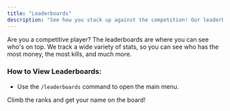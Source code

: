 ```yaml
---
title: "Leaderboards"
description: "See how you stack up against the competition! Our leaderboards track the top players in various categories."
---
```


Are you a competitive player? The leaderboards are where you can see who's on top. We track a wide variety of stats, so you can see who has the most money, the most kills, and much more.

### How to View Leaderboards:

*   Use the `/leaderboards` command to open the main menu.

Climb the ranks and get your name on the board!